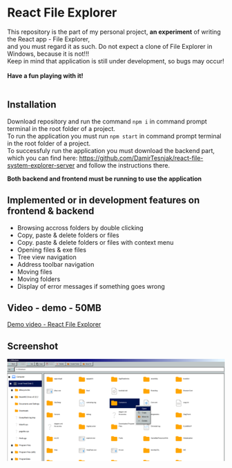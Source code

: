 # React File Explorer
This repository is the part of my personal project, **an experiment** of writing the React app - File Explorer,
<br> and you must regard it as such. Do not expect a clone of File Explorer in Windows, because it is not!!!
<br>Keep in mind that application is still under development, so bugs may occur!
<br>
<br>**Have a fun playing with it!**
<br>
<br>

## Installation
Download repository and run the command ```npm i``` in command prompt terminal in the root folder of a project.
<br>To run the application you must run ```npm start``` in command prompt terminal in the root folder of a project.
<br>To successfuly run the application you must download the backend part,
<br> which you can find here: https://github.com/DamirTesnjak/react-file-system-explorer-server and follow the instructions there.

**Both backend and frontend must be running to use the application**

## Implemented or in development features on frontend & backend
- Browsing accross folders by double clicking
- Copy, paste & delete folders or files
- Copy. paste & delete folders or files with context menu
- Opening files & exe files
- Tree view navigation
- Address toolbar navigation
- Moving files
- Moving folders
- Display of error messages if something goes wrong

## Video - demo - 50MB

[Demo video - React File Explorer](https://github.com/DamirTesnjak/react-file-system-explorer/blob/main/DemoVideo_Damir_Tesnjak.mp4)

## Screenshot

![sreenshot](https://github.com/DamirTesnjak/react-file-system-explorer/blob/main/Posnetek%20zaslona%202024-07-01%20153558.png)
